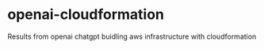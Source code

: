 # openai-cloudformation
Results from openai chatgpt buidling aws infrastructure with cloudformation
